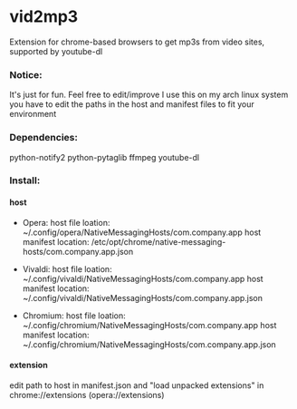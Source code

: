 # vid2mp3
Extension for chrome-based browsers to get mp3s from video sites, supported by youtube-dl

### Notice:
It's just for fun. 
Feel free to edit/improve
I use this on my arch linux system
you have to edit the paths in the host and manifest files to fit your environment

### Dependencies:
python-notify2 python-pytaglib ffmpeg youtube-dl

### Install:

#### host
* Opera:
host file loation:
~/.config/opera/NativeMessagingHosts/com.company.app
host manifest location:
/etc/opt/chrome/native-messaging-hosts/com.company.app.json

* Vivaldi:
host file loation:
~/.config/vivaldi/NativeMessagingHosts/com.company.app
host manifest location:
~/.config/vivaldi/NativeMessagingHosts/com.company.app.json

* Chromium:
host file loation:
~/.config/chromium/NativeMessagingHosts/com.company.app
host manifest location:
~/.config/chromium/NativeMessagingHosts/com.company.app.json

#### extension
edit path to host in manifest.json and "load unpacked extensions" in chrome://extensions (opera://extensions)  
